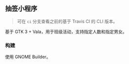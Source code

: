 ## 抽签小程序

> 可在 `ci` 分支查看之前的基于 Travis CI 的 CLI 版本。

基于 GTK 3 + Vala，用于班级活动，支持指定人数和指定男女。

### 构建

使用 GNOME Builder。
